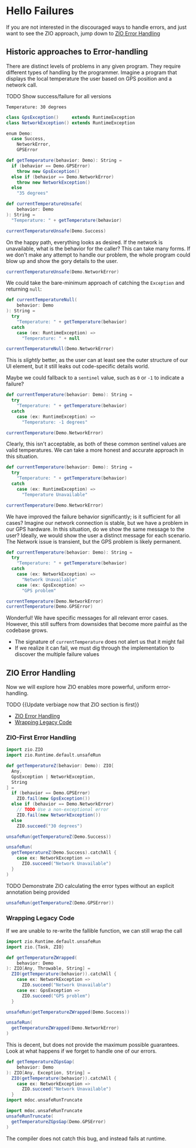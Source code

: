 # Hello Failures

If you are not interested in the discouraged ways to handle errors, and just want to see the ZIO approach, jump down to 
[ZIO Error Handling](#zio-error-handling)

## Historic approaches to Error-handling

There are distinct levels of problems in any given program. They require different types of handling by the programmer. Imagine a program that displays the local temperature the user based on GPS position and a network call.

TODO Show success/failure for all versions

```text
Temperature: 30 degrees
```

```scala mdoc
class GpsException()     extends RuntimeException
class NetworkException() extends RuntimeException

enum Demo:
  case Success,
    NetworkError,
    GPSError

def getTemperature(behavior: Demo): String =
  if (behavior == Demo.GPSError)
    throw new GpsException()
  else if (behavior == Demo.NetworkError)
    throw new NetworkException()
  else
    "35 degrees"
```

```scala mdoc
def currentTemperatureUnsafe(
    behavior: Demo
): String =
  "Temperature: " + getTemperature(behavior)

currentTemperatureUnsafe(Demo.Success)
```

On the happy path, everything looks as desired.
If the network is unavailable, what is the behavior for the caller?
This can take many forms.
If we don't make any attempt to handle our problem, the whole program could blow up and show the gory details to the user.

```scala mdoc:crash
currentTemperatureUnsafe(Demo.NetworkError)
```

We could take the bare-minimum approach of catching the `Exception` and returning `null`:

```scala mdoc
def currentTemperatureNull(
    behavior: Demo
): String =
  try
    "Temperature: " + getTemperature(behavior)
  catch
    case (ex: RuntimeException) =>
      "Temperature: " + null

currentTemperatureNull(Demo.NetworkError)
```

This is *slightly* better, as the user can at least see the outer structure of our UI element, but it still leaks out code-specific details world.

Maybe we could fallback to a `sentinel` value, such as `0` or `-1` to indicate a failure?

```scala mdoc:nest
def currentTemperature(behavior: Demo): String =
  try
    "Temperature: " + getTemperature(behavior)
  catch
    case (ex: RuntimeException) =>
      "Temperature: -1 degrees"

currentTemperature(Demo.NetworkError)
```

Clearly, this isn't acceptable, as both of these common sentinel values are valid temperatures.
We can take a more honest and accurate approach in this situation.

```scala mdoc:nest
def currentTemperature(behavior: Demo): String =
  try
    "Temperature: " + getTemperature(behavior)
  catch
    case (ex: RuntimeException) =>
      "Temperature Unavailable"

currentTemperature(Demo.NetworkError)
```

We have improved the failure behavior significantly; is it sufficient for all cases?
Imagine our network connection is stable, but we have a problem in our GPS hardware.
In this situation, do we show the same message to the user? Ideally, we would show the user a distinct message for each scenario.
The Network issue is transient, but the GPS problem is likely permanent.

```scala mdoc:nest
def currentTemperature(behavior: Demo): String =
  try
    "Temperature: " + getTemperature(behavior)
  catch
    case (ex: NetworkException) =>
      "Network Unavailable"
    case (ex: GpsException) =>
      "GPS problem"

currentTemperature(Demo.NetworkError)
currentTemperature(Demo.GPSError)
```

Wonderful!
We have specific messages for all relevant error cases. However, this still suffers from downsides that become more painful as the codebase grows.

- The signature of `currentTemperature` does not alert us that it might fail
- If we realize it can fail, we must dig through the implementation to discover the multiple failure values

## ZIO Error Handling

Now we will explore how ZIO enables more powerful, uniform error-handling.

TODO {{Update verbiage now that ZIO section is first}}

- [ZIO Error Handling](#zio-error-handling)
- [Wrapping Legacy Code](#wrapping-legacy-code)

### ZIO-First Error Handling

```scala mdoc
import zio.ZIO
import zio.Runtime.default.unsafeRun

def getTemperatureZ(behavior: Demo): ZIO[
  Any,
  GpsException | NetworkException,
  String
] =
  if (behavior == Demo.GPSError)
    ZIO.fail(new GpsException())
  else if (behavior == Demo.NetworkError)
    // TODO Use a non-exceptional error
    ZIO.fail(new NetworkException())
  else
    ZIO.succeed("30 degrees")

unsafeRun(getTemperatureZ(Demo.Success))
```

```scala mdoc:fail
unsafeRun(
  getTemperatureZ(Demo.Success).catchAll {
    case ex: NetworkException =>
      ZIO.succeed("Network Unavailable")
  }
)
```

TODO Demonstrate ZIO calculating the error types without an explicit annotation being provided

```scala mdoc:crash
unsafeRun(getTemperatureZ(Demo.GPSError))
```

### Wrapping Legacy Code

If we are unable to re-write the fallible function, we can still wrap the call

```scala mdoc
import zio.Runtime.default.unsafeRun
import zio.{Task, ZIO}
```

```scala mdoc
def getTemperatureZWrapped(
    behavior: Demo
): ZIO[Any, Throwable, String] =
  ZIO(getTemperature(behavior)).catchAll {
    case ex: NetworkException =>
      ZIO.succeed("Network Unavailable")
    case ex: GpsException =>
      ZIO.succeed("GPS problem")
  }
```

```scala mdoc
unsafeRun(getTemperatureZWrapped(Demo.Success))
```

```scala mdoc
unsafeRun(
  getTemperatureZWrapped(Demo.NetworkError)
)
```

This is decent, but does not provide the maximum possible guarantees. Look at what happens if we forget to handle one of our errors.

```scala mdoc
def getTemperatureZGpsGap(
    behavior: Demo
): ZIO[Any, Exception, String] =
  ZIO(getTemperature(behavior)).catchAll {
    case ex: NetworkException =>
      ZIO.succeed("Network Unavailable")
  }
import mdoc.unsafeRunTruncate
```

```scala mdoc
import mdoc.unsafeRunTruncate
unsafeRunTruncate(
  getTemperatureZGpsGap(Demo.GPSError)
)
```

The compiler does not catch this bug, and instead fails at runtime. 

